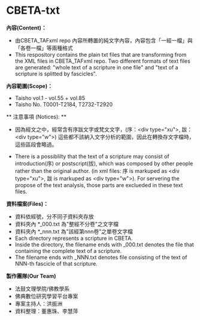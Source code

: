 **CBETA-txt**
=============

**內容(Content)：**

 - 由CBETA_TAFxml repo 內容所轉置的純文字內容，內容包含「一經一檔」與「各卷一檔」等兩種格式
 - This respository contains the plain txt files that are transforming from the XML files in CBETA_TAFxml repo. Two different formats of text files are generated: "whole text of a scripture in one file" and "text of a scripture is splitted by fascicles". 

**內容範圍(Scope)：**

 - Taisho vol.1 - vol.55 + vol.85   
 - Taisho No. T0001-T2184, T2732-T2920

** 注意事項 (Notices): **

 - 因為經文之中，經常含有序跋文字或梵文文字，(序：&lt;div type="xu"&gt;, 跋：&lt;div type="w"&gt;) 這些都不該納入文字分析的範圍，因此在轉換存文字檔時，這些區段會略過。

- There is a possiblilty that the text of a scripture may consist of introduction(序) or postscript(拔), which was composed by other people rather than the original author. (in xml files: 序 is markuped as &lt;div type="xu"&gt;, 跋 is markuped as &lt;div type="w"&gt;). For servering the propose of the text analysis, those parts are exclueded in these text files.  

**資料檔案(Files)：**

 - 資料依經號，分不同子資料夾存放
 - 資料夾內 *_000.txt 為"整經不分卷"之文字檔   
 - 資料夾內 *_nnn.txt 為"該經第nnn卷"之單卷文字檔
 - Each directory represents a scripture in CBETA. 
 - Inside the directory, the filename ends with _000.txt denotes the file that containing the complete text of a scripture.
 - The filename ends with _NNN.txt denotes file consisting of the text of NNN-th fascicle of that scripture. 

**製作團隊(Our Team)**

 - 法鼓文理學院/佛教學系   
 - 佛典數位研究學習平台專案   
 - 專案主持人：洪振洲   
 - 資料整理：董惠珠、李慧萍
